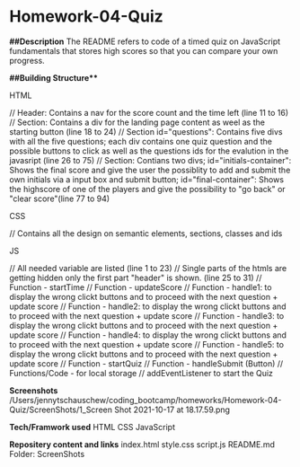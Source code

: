 # Homework-04-Quiz

**##Description**
The README refers to code of a timed quiz on JavaScript fundamentals that stores high scores
so that you can compare your own progress.

**##Building Structure\*\***

HTML

// Header: Contains a nav for the score count and the time left (line 11 to 16)
// Section: Contains a div for the landing page content as weel as the starting button (line 18 to 24)
// Section id="questions": Contains five divs with all the five questions; each div contains one quiz question and the possible buttons to click as well as the questions ids for the evalution in the javasript (line 26 to 75)
// Section: Contians two divs; id="initials-container": Shows the final score and give the user the possiblity to add and submit the own initials via a input box and submit button; id="final-container": Shows the highscore of one of the players and give the possibility to "go back" or "clear score"(line 77 to 94)

CSS

// Contains all the design on semantic elements, sections, classes and ids

JS

// All needed variable are listed (line 1 to 23)
// Single parts of the htmls are getting hidden only the first part "header" is shown. (line 25 to 31)
// Function - startTime
// Function - updateScore
// Function - handle1: to display the wrong clickt buttons and to proceed with the next question + update score
// Function - handle2: to display the wrong clickt buttons and to proceed with the next question + update score
// Function - handle3: to display the wrong clickt buttons and to proceed with the next question + update score
// Function - handle4: to display the wrong clickt buttons and to proceed with the next question + update score
// Function - handle5: to display the wrong clickt buttons and to proceed with the next question + update score
// Function - startQuiz
// Function - handleSubmit (Button)
// Functions/Code - for local storage
// addEventListener to start the Quiz

**Screenshots**
/Users/jennytschauschew/coding_bootcamp/homeworks/Homework-04-Quiz/ScreenShots/1_Screen Shot 2021-10-17 at 18.17.59.png

**Tech/Framwork used**
HTML
CSS
JavaScript

**Repositery content and links**
index.html
style.css
script.js
README.md
Folder: ScreenShots
